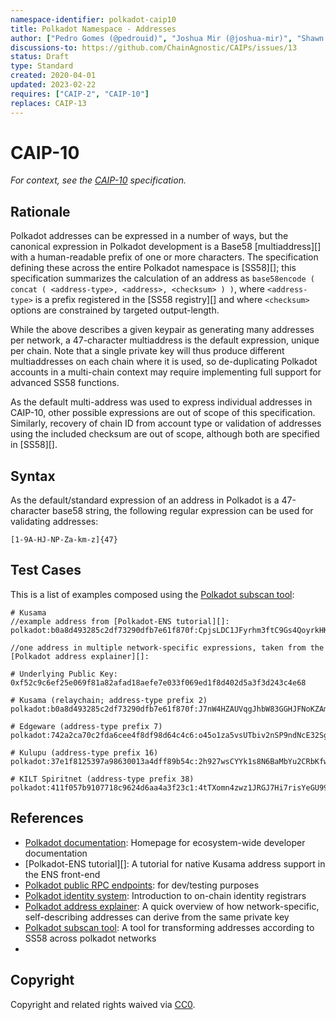 ```yaml
---
namespace-identifier: polkadot-caip10
title: Polkadot Namespace - Addresses
author: ["Pedro Gomes (@pedrouid)", "Joshua Mir (@joshua-mir)", "Shawn Tabrizi (@shawntabrizi)", "Juan Caballero (@bumblefudge)", "Antonio Antonino (@ntn-x2)"]
discussions-to: https://github.com/ChainAgnostic/CAIPs/issues/13
status: Draft
type: Standard
created: 2020-04-01
updated: 2023-02-22
requires: ["CAIP-2", "CAIP-10"]
replaces: CAIP-13
---
```


# CAIP-10

*For context, see the [CAIP-10][] specification.*

## Rationale

Polkadot addresses can be expressed in a number of ways, but the canonical expression in Polkadot development is a Base58 [multiaddress][] with a human-readable prefix of one or more characters.
The specification defining these across the entire Polkadot namespace is [SS58][]; this specification summarizes the calculation of an address as `base58encode ( concat ( <address-type>, <address>, <checksum> ) )`, where `<address-type>` is a prefix registered in the [SS58 registry][] and where `<checksum>` options are constrained by targeted output-length.

While the above describes a given keypair as generating many addresses per network, a 47-character multiaddress is the default expression, unique per chain.
Note that a single private key will thus produce different multiaddresses on each chain where it is used, so de-duplicating Polkadot accounts in a multi-chain context may require implementing full support for advanced SS58 functions.

As the default multi-address was used to express individual addresses in CAIP-10, other possible expressions are out of scope of this specification.
Similarly, recovery of chain ID from account type or validation of addresses using the included checksum are out of scope, although both are specified in [SS58][].

## Syntax

As the default/standard expression of an address in Polkadot is a 47-character base58 string, the following regular expression can be used for validating addresses:

```
[1-9A-HJ-NP-Za-km-z]{47}
```

## Test Cases

This is a list of examples composed using the [Polkadot subscan tool][]:

```
# Kusama
//example address from [Polkadot-ENS tutorial][]:
polkadot:b0a8d493285c2df73290dfb7e61f870f:CpjsLDC1JFyrhm3ftC9Gs4QoyrkHKhZKtK7YqGTRFtTafgp

//one address in multiple network-specific expressions, taken from the [Polkadot address explainer][]:

# Underlying Public Key:
0xf52c9c6ef25e069f81a82afad18aefe7e033f069ed1f8d402d5a3f3d243c4e68

# Kusama (relaychain; address-type prefix 2)
polkadot:b0a8d493285c2df73290dfb7e61f870f:J7nW4HZAUVqgJhbW83GGHJFNoKZAmFcMt9Q16rTc2Vn4Hny

# Edgeware (address-type prefix 7)
polkadot:742a2ca70c2fda6cee4f8df98d64c4c6:o45o1za5vsUTbiv2nSP9ndNcE32SgQDJav45X4xvJUDTkw6

# Kulupu (address-type prefix 16)
polkadot:37e1f8125397a98630013a4dff89b54c:2h927wsCYYk1s8N6BaMbYu2CRbKfwL4u13uEcfrg5zpbztW9

# KILT Spiritnet (address-type prefix 38)
polkadot:411f057b9107718c9624d6aa4a3f23c1:4tTXomn4zwz1JRGJ7Hi7risYeGU99MvM9k689i1JGouLBxUX
```

## References

- [Polkadot documentation][]: Homepage for ecosystem-wide developer documentation
- [Polkadot-ENS tutorial][]: A tutorial for native Kusama address support in the ENS front-end
- [Polkadot public RPC endpoints][]: for dev/testing purposes
- [Polkadot identity system][]: Introduction to on-chain identity registrars 
- [Polkadot address explainer][]: A quick overview of how network-specific,
      self-describing addresses can derive from the same private key
- [Polkadot subscan tool][]: A tool for transforming addresses according to SS58 across polkadot networks
- 

[Polkadot address explainer]: https://wiki.polkadot.network/docs/learn-account-advanced
[Polkadot identity system]: https://wiki.polkadot.network/docs/learn-identity
[Polkadot public RPC endpoints]: https://wiki.polkadot.network/docs/maintain-endpoints
[Polkadot documentation]: https://wiki.polkadot.network/
[Polkadot subscan tool]: https://polkadot.subscan.io/tools/ss58_transform?
[CAIP-2]: https://github.com/ChainAgnostic/CAIPs/blob/master/CAIPs/caip-2.md
[CAIP-10]: https://github.com/ChainAgnostic/CAIPs/blob/master/CAIPs/caip-10.md
## Copyright

Copyright and related rights waived via [CC0](https://creativecommons.org/publicdomain/zero/1.0/).
